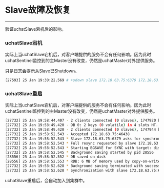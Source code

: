 # Slave故障及恢复
---

验证uchatSlave宕机后的影响。

### uchatSlave宕机

实际上当uchatSlave宕机后，对客户端提供的服务不会有任何影响。因为此时uchatSentinel监控到的主Master没有改变，仍然是uchatMaster对外提供服务。

只是日志会提示从Slave已Shutdown。

```sh
[27593] 25 Jan 19:30:22.569 # +sdown slave 172.18.63.75:6379 172.18.63.75 6379 @ uchatMaster 172.18.63.74 6379
```

### uchatSlave重启

实际上当uchatSlave宕机后，对客户端提供的服务不会有任何影响。因为此时uchatSentinel监控到的主Master没有改变，仍然是uchatMaster对外提供服务。

```sh
[27732] 25 Jan 19:58:44.407 - 2 clients connected (0 slaves), 1747920 bytes in use
[27732] 25 Jan 19:58:49.420 - DB 0: 2 keys (0 volatile) in 4 slots HT.
[27732] 25 Jan 19:58:49.420 - 2 clients connected (0 slaves), 1747944 bytes in use
[27732] 25 Jan 19:58:52.543 - Accepted 172.18.63.75:46438
[27732] 25 Jan 19:58:52.543 * Slave 172.18.63.75:6379 asks for synchronization
[27732] 25 Jan 19:58:52.543 * Full resync requested by slave 172.18.63.75:6379
[27732] 25 Jan 19:58:52.543 * Starting BGSAVE for SYNC with target: disk
[27732] 25 Jan 19:58:52.545 * Background saving started by pid 28556
[28556] 25 Jan 19:58:52.552 * DB saved on disk
[28556] 25 Jan 19:58:52.553 * RDB: 6 MB of memory used by copy-on-write
[27732] 25 Jan 19:58:52.628 * Background saving terminated with success
[27732] 25 Jan 19:58:52.628 * Synchronization with slave 172.18.63.75:6379 succeeded
```
uchatSlave重启后，会自动加入到集群中。
